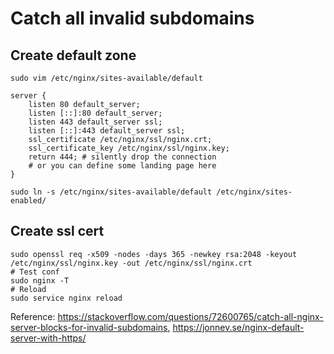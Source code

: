 # Catch all invalid subdomains

## Create default zone

`sudo vim /etc/nginx/sites-available/default`

```
server {
    listen 80 default_server;
    listen [::]:80 default_server;
    listen 443 default_server ssl;
    listen [::]:443 default_server ssl;
    ssl_certificate /etc/nginx/ssl/nginx.crt;
    ssl_certificate_key /etc/nginx/ssl/nginx.key;
    return 444; # silently drop the connection
    # or you can define some landing page here
}
```

`sudo ln -s /etc/nginx/sites-available/default /etc/nginx/sites-enabled/`

## Create ssl cert

```
sudo openssl req -x509 -nodes -days 365 -newkey rsa:2048 -keyout /etc/nginx/ssl/nginx.key -out /etc/nginx/ssl/nginx.crt
# Test conf
sudo nginx -T
# Reload
sudo service nginx reload
```

Reference: https://stackoverflow.com/questions/72600765/catch-all-nginx-server-blocks-for-invalid-subdomains, https://jonnev.se/nginx-default-server-with-https/
